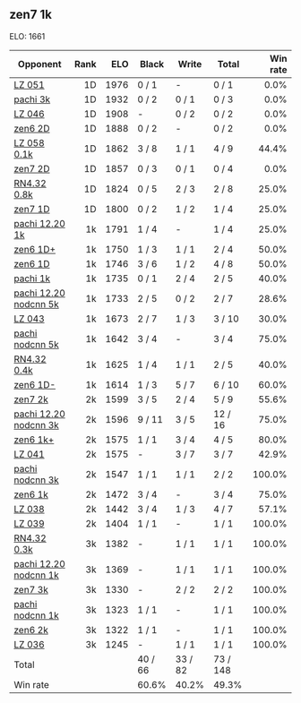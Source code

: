 ## zen7 1k ##

ELO: 1661

Opponent | Rank | ELO | Black | Write | Total | Win rate
---------|-----:|----:|-------|-------|-------|-------:
[LZ 051](LZ%20051.md) | 1D | 1976 | 0 / 1 | - | 0 / 1 | 0.0%
[pachi 3k](pachi%203k.md) | 1D | 1932 | 0 / 2 | 0 / 1 | 0 / 3 | 0.0%
[LZ 046](LZ%20046.md) | 1D | 1908 | - | 0 / 2 | 0 / 2 | 0.0%
[zen6 2D](zen6%202D.md) | 1D | 1888 | 0 / 2 | - | 0 / 2 | 0.0%
[LZ 058 0.1k](LZ%20058%200.1k.md) | 1D | 1862 | 3 / 8 | 1 / 1 | 4 / 9 | 44.4%
[zen7 2D](zen7%202D.md) | 1D | 1857 | 0 / 3 | 0 / 1 | 0 / 4 | 0.0%
[RN4.32 0.8k](RN4.32%200.8k.md) | 1D | 1824 | 0 / 5 | 2 / 3 | 2 / 8 | 25.0%
[zen7 1D](zen7%201D.md) | 1D | 1800 | 0 / 2 | 1 / 2 | 1 / 4 | 25.0%
[pachi 12.20 1k](pachi%2012.20%201k.md) | 1k | 1791 | 1 / 4 | - | 1 / 4 | 25.0%
[zen6 1D+](zen6%201D+.md) | 1k | 1750 | 1 / 3 | 1 / 1 | 2 / 4 | 50.0%
[zen6 1D](zen6%201D.md) | 1k | 1746 | 3 / 6 | 1 / 2 | 4 / 8 | 50.0%
[pachi 1k](pachi%201k.md) | 1k | 1735 | 0 / 1 | 2 / 4 | 2 / 5 | 40.0%
[pachi 12.20 nodcnn 5k](pachi%2012.20%20nodcnn%205k.md) | 1k | 1733 | 2 / 5 | 0 / 2 | 2 / 7 | 28.6%
[LZ 043](LZ%20043.md) | 1k | 1673 | 2 / 7 | 1 / 3 | 3 / 10 | 30.0%
[pachi nodcnn 5k](pachi%20nodcnn%205k.md) | 1k | 1642 | 3 / 4 | - | 3 / 4 | 75.0%
[RN4.32 0.4k](RN4.32%200.4k.md) | 1k | 1625 | 1 / 4 | 1 / 1 | 2 / 5 | 40.0%
[zen6 1D-](zen6%201D-.md) | 1k | 1614 | 1 / 3 | 5 / 7 | 6 / 10 | 60.0%
[zen7 2k](zen7%202k.md) | 2k | 1599 | 3 / 5 | 2 / 4 | 5 / 9 | 55.6%
[pachi 12.20 nodcnn 3k](pachi%2012.20%20nodcnn%203k.md) | 2k | 1596 | 9 / 11 | 3 / 5 | 12 / 16 | 75.0%
[zen6 1k+](zen6%201k+.md) | 2k | 1575 | 1 / 1 | 3 / 4 | 4 / 5 | 80.0%
[LZ 041](LZ%20041.md) | 2k | 1575 | - | 3 / 7 | 3 / 7 | 42.9%
[pachi nodcnn 3k](pachi%20nodcnn%203k.md) | 2k | 1547 | 1 / 1 | 1 / 1 | 2 / 2 | 100.0%
[zen6 1k](zen6%201k.md) | 2k | 1472 | 3 / 4 | - | 3 / 4 | 75.0%
[LZ 038](LZ%20038.md) | 2k | 1442 | 3 / 4 | 1 / 3 | 4 / 7 | 57.1%
[LZ 039](LZ%20039.md) | 2k | 1404 | 1 / 1 | - | 1 / 1 | 100.0%
[RN4.32 0.3k](RN4.32%200.3k.md) | 3k | 1382 | - | 1 / 1 | 1 / 1 | 100.0%
[pachi 12.20 nodcnn 1k](pachi%2012.20%20nodcnn%201k.md) | 3k | 1369 | - | 1 / 1 | 1 / 1 | 100.0%
[zen7 3k](zen7%203k.md) | 3k | 1330 | - | 2 / 2 | 2 / 2 | 100.0%
[pachi nodcnn 1k](pachi%20nodcnn%201k.md) | 3k | 1323 | 1 / 1 | - | 1 / 1 | 100.0%
[zen6 2k](zen6%202k.md) | 3k | 1322 | 1 / 1 | - | 1 / 1 | 100.0%
[LZ 036](LZ%20036.md) | 3k | 1245 | - | 1 / 1 | 1 / 1 | 100.0%
Total | | | 40 / 66 | 33 / 82 | 73 / 148 | 
Win rate| | | 60.6% | 40.2% | 49.3% | 
